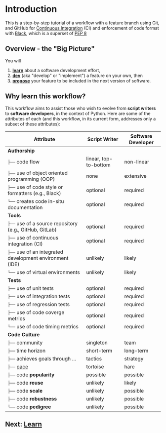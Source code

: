# Introduction

This is a step-by-step tutorial of a workflow with a feature branch using Git, and GitHub for [Continuous Integration](https://docs.github.com/en/free-pro-team@latest/actions/guides/about-continuous-integration) (CI) and enforcement of code format with [Black](https://github.com/psf/black), which is a superset of [PEP 8](https://www.python.org/dev/peps/pep-0008/)

## Overview - the "Big Picture"

You will 

1. [**learn**](learn.md) about a software development effort, 
2. [**dev**](dev.md) (aka "develop" or "implement") a feature on your own, then 
3. [**propose**](propose.md) your feature to be included in the next version of software.

## Why learn this workflow?

This workflow aims to assist those who wish to evolve from **script writers** to **software developers**, in the context of Python.
Here are some of the attributes of each (and this workflow, in its current form, addresses only a subset of these attributes):

Attribute | Script Writer |  Software Developer
----------|----------|----------
**Authorship** | |
`├──` code flow | linear, top-to-bottom | non-linear
`├──` use of object oriented programming (OOP) | none | extensive
`├──` use of code style or formatters (e.g., Black) | optional | required
`└──` creates code in-situ documentation | optional | required
**Tools** | | 
`├──` use of a source repository (e.g., GitHub, GitLab) | optional | required
`├──` use of continuous integration (CI) | optional | required
`├──` use of an integrated development environment (IDE) | unlikely | likely
`└──` use of virtual environments | unlikely | likely
**Tests** | | 
`├──` use of unit tests | optional | required
`├──` use of integration tests | optional | required
`├──` use of regression tests | optional | required
`├──` use of code coverge metrics | optional | required
`└──` use of code timing metrics | optional | required
**Code Culture** | |
`├──` community | singleton | team
`├──` time horizon | short-term | long-term
`├──` achieves goals through ... | tactics | strategy
`├──` [pace](https://en.wikipedia.org/wiki/The_Tortoise_and_the_Hare) | tortoise | hare
`├──` code **popularity** | possible | possible
`├──` code **reuse** | unlikely | likely
`├──` code **scale** | unlikely | possible
`├──` code **robustness** | unlikely | possible
`└──` code **pedigree** | unlikely | possible

## Next: [Learn](learn.md)